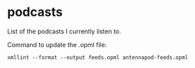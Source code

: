 podcasts
========

List of the podcasts I currently listen to.

Command to update the .opml file:

    xmllint --format --output feeds.opml antennapod-feeds.opml
